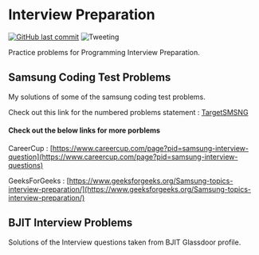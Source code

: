 # Interview Preparation
[![GitHub last commit](https://img.shields.io/github/last-commit/google/skia.svg?style=flat)]()
![Tweeting](https://img.shields.io/twitter/url/http/shields.io.svg?style=social) 


Practice problems for Programming Interview Preparation.

## Samsung Coding Test Problems

My solutions of some of the samsung coding test problems. 

Check out this link for the numbered problems statement :  [TargetSMSNG](https://github.com/MohMaya/TargetSMSNG)

#### Check out the below links for more porblems

CareerCup : 
[https://www.careercup.com/page?pid=samsung-interview-question](https://www.careercup.com/page?pid=samsung-interview-questions)


GeeksForGeeks : 
[https://www.geeksforgeeks.org/Samsung-topics-interview-preparation/](https://www.geeksforgeeks.org/Samsung-topics-interview-preparation/)

## BJIT Interview Problems

Solutions of the Interview questions taken from BJIT Glassdoor profile.
